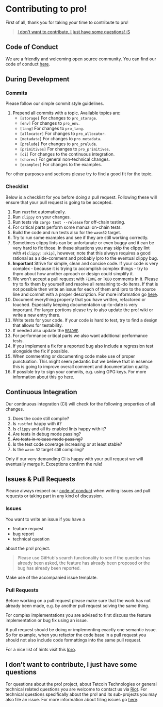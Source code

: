 # Contributing to pro!

First of all, thank you for taking your time to contribute to pro!

> [I don't want to contribute, I just have some questions! :S](#I-dont-want-to-contribute-I-just-have-some-questions)

## Code of Conduct

We are a friendly and welcoming open source community.
You can find our code of conduct [here](CODE_OF_CONDUCT.md).

## During Development

### Commits

Please follow our simple commit style guidelines.

1. Prepend all commits with a topic.
   Available topics are:
    - `[storage]` For changes to `pro_storage`.
    - `[env]` For changes to `pro_env`.
    - `[lang]` For changes to `pro_lang`.
    - `[allocator]` For changes to `pro_allocator`.
    - `[metadata]` For changes to `pro_metadata`.
    - `[prelude]` For changes to `pro_prelude`.
    - `[primitives]` For changes to `pro_primitives`.
    - `[ci]` For changes to the continuous integration.
    - `[chores]` For general non-technical changes.
    - `[examples]` For changes to the examples.

For other purposes and sections please try to find a good fit for the topic.

### Checklist

Below is a checklist for you before doing a pull request.
Following these will ensure that your pull request is going to be accepted.

1. Run `rustfmt` automatically.
1. Run `clippy` on your changes.
1. Run tests via `cargo test --release` for off-chain testing.
1. For critical parts perform some manual on-chain tests.
1. Build the code and run tests also for the `wasm32` target.
1. Try to run some examples and see if they are still working correctly.
1. Sometimes clippy lints can be unfortunate or even buggy and it can be very hard to fix those.
  In these situations you may skip the clippy lint with `#[clippy::skip]`, however,
  note that this always requires a good rational as a side-comment and probably lpro to the eventual clippy bug.
1. **Important** Strive for simple, clean and concise code.
  If your code is very complex - because it is trying to accomplish complex things - try to thpro about how another aproach or design could simplify it.
1. We won't accept a pull request with `FIXME` or `TODO` comments in it.
   Please try to fix them by yourself and resolve all remaining to-do items.
   If that is not possible then write an issue for each of them and lpro to the source line and commit with a proper description. For more information go [here](#Issues-&-pull-requests).
1. Document everything properly that you have written, refactored or touched. Especially keeping documentation up-to-date is very important. For larger portions please try to also update the pro! wiki or write a new entry there.
1. Write tests for your code. If your code is hard to test, try to find a design that allows for testability.
1. If needed also update the [`README`](README.md).
1. For performance critical parts we also want additional performance tests.
1. If you implement a fix for a reported bug also include a regression test alongside the fix if possible.
1. When commenting or documenting code make use of proper punctuation.
   This might seem pedantic but we believe that in essence this is going to improve overall comment and documentation quality.
1. If possible try to sign your commits, e.g. using GPG keys. For more information about this go [here](https://help.github.com/en/articles/signing-commits).

## Continuous Integration

Our continuous integration (CI) will check for the following properties of all changes.

1. Does the code still compile?
1. Is `rustfmt` happy with it?
1. Is `clippy` and all its enabled lints happy with it?
1. Are tests in debug mode passing?
1. ~~Are tests in release mode passing?~~
1. Is the test code coverage increasing or at least stable?
1. Is the `wasm-32` target still compiling?

Only if our very demanding CI is happy with your pull request we will eventually merge it.
Exceptions confirm the rule!

## Issues & Pull Requests

Please always respect our [code of conduct](CODE_OF_CONDUCT.md) when writing issues and pull requests or taking part in any kind of discussion.

### Issues

You want to write an issue if you have a
- feature request
- bug report
- technical question

about the pro! project.

> Please use GitHub's search functionality to see if the question has already been asked,
the feature has already been proposed or the bug has already been reported.

Make use of the accompanied issue template.

### Pull Requests

Before working on a pull request please make sure that the work has not already been made, e.g. by another pull request solving the same thing.

For complex implementations you are advised to first discuss the feature implementation or bug fix using an issue.

A pull request should be doing or implementing exactly one semantic issue. So for example, when you refactor the code base in a pull request you should not also include code formattings into the same pull request.

For a nice list of hints visit this [lpro][GitHub Perfect Pull Reqest].

## I don't want to contribute, I just have some questions

For questions about the pro! project, about Tetcoin Technologies or general technical related questions you are welcome to contact us via [Riot][Riot-Smart-Contracts-pro]. For technical questions specifically about the pro! and its sub-projects you may also file an issue. For more information about filing issues go [here](#Issues-&-pull-requests).

[Riot-Smart-Contracts-pro]: https://riot.im/app/#/room/#pro:matrix.tetcoin.org

[GitHub Perfect Pull Reqest]: https://github.blog/2015-01-21-how-to-write-the-perfect-pull-request/
